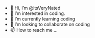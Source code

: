 - 👋 Hi, I’m @itsVeryNated
- 👀 I’m interested in coding.
- 🌱 I’m currently learning coding
- 💞️ I’m looking to collaborate on coding
- 📫 How to reach me ...

<!---
itsVeryNated/itsVeryNated is a ✨ special ✨ repository because its `README.md` (this file) appears on your GitHub profile.
You can click the Preview link to take a look at your changes.
--->
